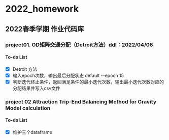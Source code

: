 # 2022_homework

## 2022春季学期 作业代码库

### project01. OD矩阵交通分配（Detroit方法）ddl：2022/04/06

#### To-do List
- [x] Detroit 方法
- [x] 输入epoch次数，输出最后分配状态 default --epoch 15
- [x] 判断迭代终止条件，返回满足条件的最小迭代次数，输出最小迭代次数对应的分配结果并写入csv文件

### project 02 Attraction Trip-End Balancing Method for Gravity Model calculation

#### To-do List

- [x] 维护三个dataframe
